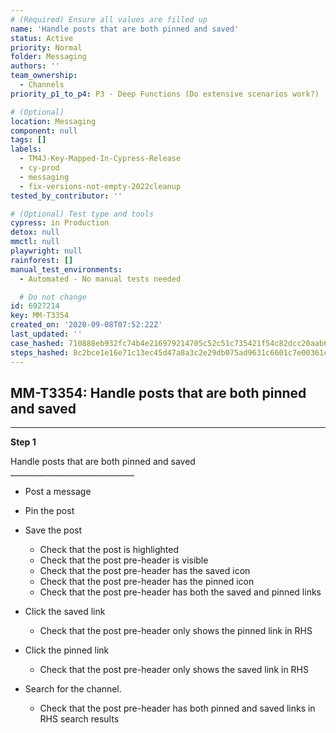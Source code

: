 ```yaml
---
# (Required) Ensure all values are filled up
name: 'Handle posts that are both pinned and saved'
status: Active
priority: Normal
folder: Messaging
authors: ''
team_ownership:
  - Channels
priority_p1_to_p4: P3 - Deep Functions (Do extensive scenarios work?)

# (Optional)
location: Messaging
component: null
tags: []
labels:
  - TM4J-Key-Mapped-In-Cypress-Release
  - cy-prod
  - messaging
  - fix-versions-not-empty-2022cleanup
tested_by_contributor: ''

# (Optional) Test type and tools
cypress: in Production
detox: null
mmctl: null
playwright: null
rainforest: []
manual_test_environments:
  - Automated - No manual tests needed

  # Do not change
id: 6927214
key: MM-T3354
created_on: '2020-09-08T07:52:22Z'
last_updated: ''
case_hashed: 710888eb932fc74b4e216979214705c52c51c735421f54c82dcc20aab65472a9ab32023bfbb2e7f3be19c1a655ff1a8d
steps_hashed: 8c2bce1e16e71c13ec45d47a8a3c2e29db075ad9631c6601c7e00361c092de9a8cea5091d1126a49a7c271630732a548
---
```


<!-- (Auto-generated) Based on frontmatter's "key" and "name" -->

## MM-T3354: Handle posts that are both pinned and saved

---

**Step 1**

Handle posts that are both pinned and saved\
\_\_\_\_\_\_\_\_\_\_\_\_\_\_\_\_\_\_\_\_\_\_\_\_\_\_\_\_\_\_\_

- Post a message

- Pin the post

- Save the post

  - Check that the post is highlighted
  - Check that the post pre-header is visible
  - Check that the post pre-header has the saved icon
  - Check that the post pre-header has the pinned icon
  - Check that the post pre-header has both the saved and pinned links

- Click the saved link

  - Check that the post pre-header only shows the pinned link in RHS

- Click the pinned link

  - Check that the post pre-header only shows the saved link in RHS

- Search for the channel.

  - Check that the post pre-header has both pinned and saved links in RHS search results
